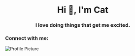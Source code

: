 <h1 align="center">Hi 👋, I'm Cat</h1>
<h3 align="center">I love doing things that get me excited.</h3>

<h3 align="left">Connect with me:</h3>
<p align="left">
</p>

<img src="https://raw.githubusercontent.com/Once-a-deadcat/Once-a-deadcat/main/profile.png" alt="Profile Picture">


